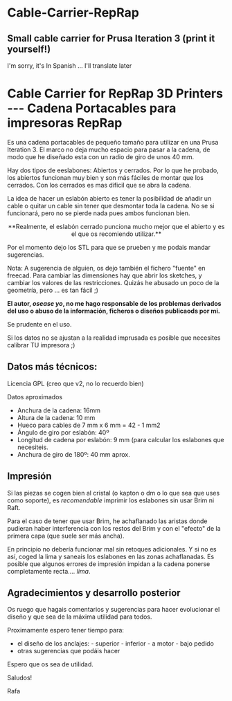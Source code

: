 Cable-Carrier-RepRap
====================

Small cable carrier for Prusa Iteration 3 (print it yourself!)
--------------------------------------------------------------

I'm sorry, it's In Spanish ... I'll translate later



# Cable Carrier for RepRap 3D Printers --- Cadena Portacables para impresoras RepRap

Es una cadena portacables de pequeño tamaño para utilizar en una Prusa Iteration 3. 
El marco no deja mucho espacio para pasar a la cadena, de modo que he diseñado esta 
con un radio de giro de unos 40 mm.

Hay dos tipos de eeslabones: Abiertos y cerrados. Por lo que he probado, los abiertos 
funcionan muy bien y son más fáciles de montar que los cerrados. Con los cerrados es 
mas dificil que se abra la cadena.

La idea de hacer un eslabón abierto es tener la posibilidad de añadir un cable o quitar
un cable sin tener que desmontar toda la cadena. No se si funcionará, pero no se pierde 
nada pues ambos funcionan bien.

<center>
**Realmente, el eslabón cerrado punciona mucho mejor que el abierto y es el que os recomiendo utilizar.**</center>

Por el momento dejo los STL para que se prueben y me podais mandar sugerencias.

Nota: A sugerencia de alguien, os dejo también el fichero "fuente" en freecad. Para 
cambiar las dimensiones hay que abrir los sketches, y cambiar los valores de 
las restricciones. Quizás he abusado un poco de la geometría, pero ... es tan fácil ;)

 **El autor, *osease yo*, no me hago responsable de los problemas 
derivados del uso o abuso de la información, ficheros o diseños publicaods por mi.** 

Se prudente en el uso.

Si los datos no se ajustan a la realidad imprusada es posible que necesites calibrar TU impresora ;)




## Datos más técnicos:

Licencia GPL (creo que v2, no lo recuerdo bien)

Datos aproximados 
 - Anchura de la cadena:   16mm
 - Altura de la cadena: 10 mm
 - Hueco para cables de 7 mm x 6 mm = 42 - 1 mm2
 - Ángulo de giro por eslabón:  40º
 - Longitud de cadena por eslabón: 9 mm (para calcular los eslabones que necesiteis.
 - Anchura de giro de 180º: 40 mm aprox.

 
 
## Impresión 
 
Si las piezas se cogen bien al cristal (o kapton o dm o lo que sea que uses como soporte), es *recomendable* imprimir los eslabones sin usar Brim ni Raft.

Para el caso de tener que usar Brim, he achaflanado las aristas donde pudieran haber 
interferencia con los restos del Brim y con el "efecto" de la primera capa (que suele ser 
más ancha). 

En principio no debería funcionar mal sin retoques adicionales. Y si no es así, coged la 
lima y saneais los eslabones en las zonas achaflanadas. Es posible que algunos errores 
de impresión impidan a la cadena ponerse completamente recta.... *lima*.

## Agradecimientos y desarrollo posterior

Os ruego que hagais comentarios y sugerencias para hacer evolucionar el diseño y que sea 
de la máxima utilidad para todos.

Proximamente espero tener tiempo para:
   - el diseño de los anclajes:
	- superior
	- inferior
	- a motor
	- bajo pedido
   - otras sugerencias que podáis hacer
 
 
 Espero que os sea de utilidad.
 
 Saludos!

 Rafa
